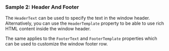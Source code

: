 ### Sample 2: Header And Footer

The `HeaderText` can be used to specify the text in the window header. Alternatively, you can use the `HeaderTemplate` property to be able to use rich HTML content inside the window header.

The same applies to the `FooterText` and `FooterTemplate` properties which can be used to customize the window footer row.
